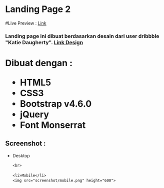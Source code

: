 # Landing Page 2
#Live Preview : <a href="https://yudha1121ay.github.io/landing-page-2/">Link</a>

<h3>Landing page ini dibuat berdasarkan desain dari user dribbble "Katie Daugherty". <a href="https://dribbble.com/shots/16004637-Landing-Page">Link Design</a></h3>

<h1>Dibuat dengan :<br>
<ul>
    <li>HTML5</li>
    <li>CSS3</li>
    <li>Bootstrap v4.6.0</li>
    <li>jQuery</li>
    <li>Font Monserrat</li>
</ul></h1>

<h2>Screenshot :</h2>
<ul>
    <li>Desktop</li?
    <img src="screenshot/desktop.png" width="400">
    
    <br>
    
    <li>Mobile</li>
    <img src="screenshot/mobile.png" height="600">
</ul>

